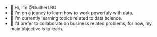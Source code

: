 - 👋 Hi, I’m @GuilherLRO
- 👀 I’m on a jouney to learn how to work powerfuly with data.
- 🌱 I’m currently learning topics related to data science.
- 💞️ I’d prefer to collaborate on business related problems, for now, my main objective is to learn.

<!---
- 📫 How to reach me ...


GuilherLRO/GuilherLRO is a ✨ special ✨ repository because its `README.md` (this file) appears on your GitHub profile.
You can click the Preview link to take a look at your changes.
--->
